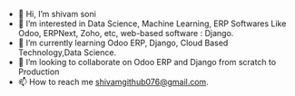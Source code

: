 - 👋 Hi, I’m shivam soni
- 👀 I’m interested in Data Science, Machine Learning, ERP Softwares Like Odoo, ERPNext, Zoho, etc, web-based software : Django.
- 🌱 I’m currently learning Odoo ERP, Django, Cloud Based Technology,Data Science.
- 💞️ I’m looking to collaborate on Odoo ERP and Django from scratch to Production
- 📫 How to reach me shivamgithub076@gmail.com.

<!---
shivamgit076/shivamgit076 is a ✨ special ✨ repository because its `README.md` (this file) appears on your GitHub profile.
You can click the Preview link to take a look at your changes.
--->
